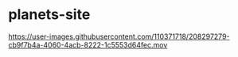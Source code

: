 # planets-site

https://user-images.githubusercontent.com/110371718/208297279-cb9f7b4a-4060-4acb-8222-1c5553d64fec.mov

